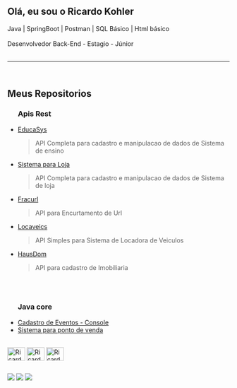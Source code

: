 ## Olá, eu sou o Ricardo Kohler 
 Java | SpringBoot | Postman | SQL Básico | Html básico<br><br> Desenvolvedor Back-End - Estagio - Júnior<br><br><hr><br><H2>Meus Repositorios</H2><ul><H3> Apis Rest </H3><li><a href="https://github.com/Ricardokohler/EducaSys">EducaSys</a><blockquote>API Completa para cadastro e manipulacao de dados de Sistema de ensino</blockquote></li>
<li><a href="https://github.com/Ricardokohler/sistema-loja">Sistema para Loja</a><blockquote>API Completa para cadastro e manipulacao de dados de Sistema de loja</blockquote></li><li><a href="https://github.com/Ricardokohler/Fracturl---Encurtador-de-Url">Fracurl</a><blockquote>API para Encurtamento de Url</blockquote></li><li><a href="https://github.com/Ricardokohler/LocaVeic/branches">Locaveics</a><blockquote>API Simples para Sistema de Locadora de Veiculos</blockquote></li>
<li><a href = "https://github.com/Ricardokohler/HausDom---Sistema-Imobiliaria">HausDom</a><blockquote>API para cadastro de Imobiliaria</blockquote></li>
<br><br><h3>Java core</h3><li><a href="https://github.com/Ricardokohler/CadastroEventos-Console">Cadastro de Eventos - Console</a></li><li><a href = "https://github.com/Ricardokohler/Sistema-Ponto-de-Venda---Console">Sistema para ponto de venda</a></li>
</ul>



<div style="display: inline_block"><br>
            <img align=center alt="Ricardo-Java" height="30" width="40" src="https://cdn.jsdelivr.net/gh/devicons/devicon@latest/icons/java/java-original.svg" />
            <img align=center alt="Ricardo-Spring" height="30" width="40" src="https://cdn.jsdelivr.net/gh/devicons/devicon@latest/icons/spring/spring-original.svg" />
            <img align=center alt="Ricardo-Postman" height="30" width="40" src="https://cdn.jsdelivr.net/gh/devicons/devicon@latest/icons/postman/postman-original.svg" />
</div> 

  ##

  <div> 
  <a href="https://wa.me/5511961237444" target="_blank"><img src="https://img.shields.io/badge/WhatsApp-25D366?style=for-the-badge&logo=whatsapp&logoColor=white" target="_blank"></a>
  <a href = "mailto:ricardokohlermk@gmail.com"><img src="https://img.shields.io/badge/-Gmail-%23333?style=for-the-badge&logo=gmail&logoColor=white" target="_blank"></a>
  <a href="https://www.linkedin.com/in/ricardo-bkohler?utm_source=share&utm_campaign=share_via&utm_content=profile&utm_medium=android_ap" target="_blank"><img src="https://img.shields.io/badge/-LinkedIn-%230077B5?style=for-the-badge&logo=linkedin&logoColor=white" target="_blank"></a> 
  
</div>
            
          
